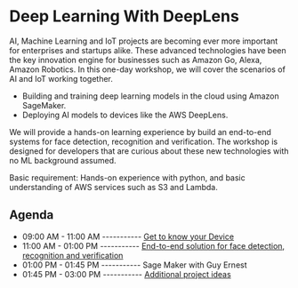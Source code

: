 # Deep Learning With DeepLens

AI, Machine Learning and IoT projects are becoming ever more important for enterprises and startups alike. These advanced technologies have been the key innovation engine for businesses such as Amazon Go, Alexa, Amazon Robotics. In this one-day workshop, we will cover the scenarios of AI and IoT working together.

- Building and training deep learning models in the cloud using Amazon SageMaker.  
- Deploying AI models to devices like the AWS DeepLens.

We will provide a hands-on learning experience by build an end-to-end systems for face detection, recognition and verification. The workshop is designed for developers that are curious about these new technologies with no ML background assumed.   

Basic requirement: Hands-on experience with python, and basic understanding of AWS services such as S3 and Lambda.

## Agenda

- 09:00 AM - 11:00 AM ----------- [Get to know your Device](1-KnowYourDevice)
- 11:00 AM - 01:00 PM ----------- [End-to-end solution for face detection, recognition and verification](2-FaceDetectionAndVerification)
- 01:00 PM - 01:45 PM ----------- Sage Maker with Guy Ernest
- 01:45 PM - 03:00 PM ----------- [Additional project ideas](3-ProjectIdeas)
